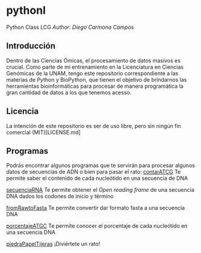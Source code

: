 # pythonI
Python Class LCG
_Author: Diego Carmona Campos_

## Introducción
Dentro de las Ciencias Ómicas, el procesamiento de datos masivos es crucial. Como parte de mi entrenamiento en la Licenciatura en Ciencias Genómicas de la UNAM, tengo este repositorio correspondiente a las materias de Python y BioPython, que tienen el objetivo de brindarnos las herramientas bioinformáticas para procesar de manera programática la gran cantidad de datos a los que tenemos acesso.

## Licencia
La intención de este repositorio es ser de uso libre, pero sin ningún fin comercial 
(MIT)[LICENSE.md]

## Programas
Podrás encontrar algunos programas que te servirán para procesar algunos datos de secuencias de ADN o bien para pasar el rato:
  [contarATCG](https://github.com/diego-carc/pythonI/tree/master/tareas/contarATCG)
  Te permite saber el contenido de cada nucleótido en una secuencia de DNA
  
  [secuenciaRNA](https://github.com/diego-carc/pythonI/tree/master/tareas/secuenciaRNA)
  Te permite obtener el *Open reading frame* de una secuencia DNA dados los codones de inicio y término
  
  [fromRawtoFasta](https://github.com/diego-carc/pythonI/tree/master/tareas/fromRawToFasta)
  Te permite convertir dar formato fasta a una secuencia DNA
  
  [porcentajeATGC](https://github.com/diego-carc/pythonI/tree/master/tareas/porcentajeATCG)
  Te permite conocer el porcentaje de cada nucleótido en una secuencia DNA
  
  [piedraPapelTijeras](https://github.com/diego-carc/pythonI/tree/master/tareas/piedraPapelTijera)
  ¡Diviértete un rato!

